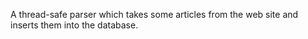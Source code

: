 A thread-safe parser which takes some articles from the web site and inserts them into the database.
